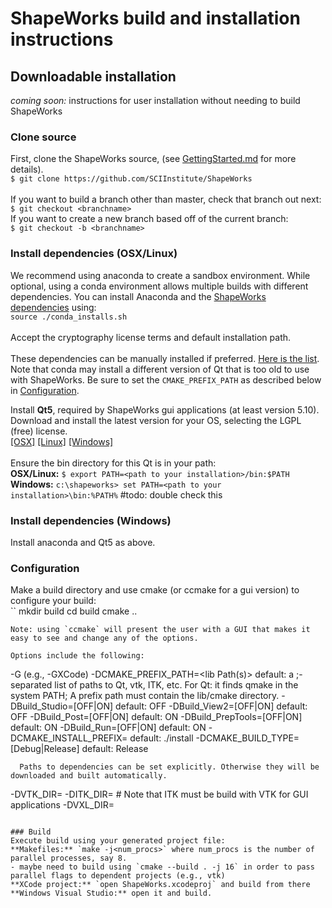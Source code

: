 # ShapeWorks build and installation instructions

## Downloadable installation

_coming soon:_ instructions for user installation without needing to build ShapeWorks

### Clone source

First, clone the ShapeWorks source, (see [GettingStarted.md](GettingStarted.md#source-and-branches) for more details).  
`$ git clone https://github.com/SCIInstitute/ShapeWorks`  
<br>If you want to build a branch other than master, check that branch out next:  
`$ git checkout <branchname>`
<br>If you want to create a new branch based off of the current branch:  
`$ git checkout -b <branchname>`

### Install dependencies (OSX/Linux)

We recommend using anaconda to create a sandbox environment. While optional, using a conda environment allows multiple builds with different dependencies. You can install Anaconda and the [ShapeWorks dependencies](deps.txt) using:  
`source ./conda_installs.sh`  
<br>Accept the cryptography license terms and default installation path.  
<br>These dependencies can be manually installed if preferred. [Here is the list](deps.txt).  
Note that conda may install a different version of Qt that is too old to use with ShapeWorks. Be sure to set the `CMAKE_PREFIX_PATH` as described below in [Configuration](#Configuration).

Install **Qt5**, required by ShapeWorks gui applications (at least version 5.10).  
Download and install the latest version for your OS, selecting the LGPL (free) license.  
[[OSX]](https://download.qt.io/archive/qt/5.13/5.13.0/qt-opensource-mac-x64-5.13.0.dmg) [[Linux]](https://download.qt.io/archive/qt/5.13/5.13.0/qt-opensource-linux-x64-5.13.0.run) [[Windows]](https://download.qt.io/archive/qt/5.13/5.13.0/qt-opensource-windows-x86-5.13.0.exe)  
<br>Ensure the bin directory for this Qt is in your path:  
**OSX/Linux:** `$ export PATH=<path to your installation>/bin:$PATH`  
**Windows:** `c:\shapeworks> set PATH=<path to your installation>\bin:%PATH%`     #todo: double check this

### Install dependencies (Windows)

Install anaconda and Qt5 as above.

### Configuration
Make a build directory and use cmake (or ccmake for a gui version) to configure your build:  
``
mkdir build
cd build
cmake <options> ..
```
Note: using `ccmake` will present the user with a GUI that makes it easy to see and change any of the options.

Options include the following:
```
  -G <generator> (e.g., -GXCode)
  -DCMAKE_PREFIX_PATH=<lib Path(s)>   default: a ;-separated list of paths to Qt, vtk, ITK, etc.
                                               For Qt: it finds qmake in the system PATH; A prefix path must contain the lib/cmake directory.
  -DBuild_Studio=[OFF|ON]             default: OFF
  -DBuild_View2=[OFF|ON]              default: OFF
  -DBuild_Post=[OFF|ON]               default: ON
  -DBuild_PrepTools=[OFF|ON]          default: ON
  -DBuild_Run=[OFF|ON]                default: ON
  -DCMAKE_INSTALL_PREFIX=<path>       default: ./install
  -DCMAKE_BUILD_TYPE=[Debug|Release]  default: Release
```
  Paths to dependencies can be set explicitly. Otherwise they will be downloaded and built automatically.
```
  -DVTK_DIR=<path to your own vtk>
  -DITK_DIR=<path to your own ITK> # Note that ITK must be build with VTK for GUI applications
  -DVXL_DIR=<path to your own vxl>
```

### Build
Execute build using your generated project file:  
**Makefiles:** `make -j<num_procs>` where num_procs is the number of parallel processes, say 8.
- maybe need to build using `cmake --build . -j 16` in order to pass parallel flags to dependent projects (e.g., vtk)
**XCode project:** `open ShapeWorks.xcodeproj` and build from there  
**Windows Visual Studio:** open it and build.  
